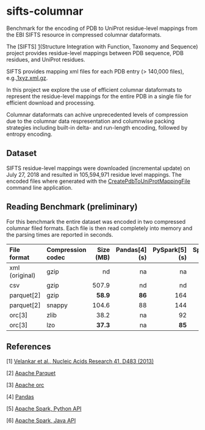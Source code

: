 # sifts-columnar 
Benchmark for the encoding of PDB to UniProt residue-level mappings from the EBI SIFTS resource in compressed columnar dataformats.


The [SIFTS] [1](https://www.ebi.ac.uk/pdbe/docs/sifts/overview.html)(Structure Integration with Function, Taxonomy and Sequence) project provides residue-level mappings between PDB sequence, PDB residues, and UniProt residues.

SIFTS provides mapping xml files for each PDB entry (> 140,000 files), e.g.,[1xyz.xml.gz](ftp://ftp.ebi.ac.uk/pub/databases/msd/sifts/xml/1xyz.xml.gz). 

In this project we explore the use of efficient columnar dataformats to represent the residue-level mappings for the entire PDB in a single file for efficient download and processing.

Columnar dataformats can achive unprecedented levels of compression due to the columnar data respresentation and columnwise packing strategies including built-in delta- and run-length encoding, followed by entropy encoding.

## Dataset
SIFTS residue-level mappings were downloaded (incremental update) on July 27, 2018 and resulted in 105,594,971 residue level mappings. The encoded files where generated with the [CreatePdbToUniProtMappingFile](https://github.com/sbl-sdsc/mmtf-spark/blob/master/src/main/java/edu/sdsc/mmtf/spark/applications/CreatePdbToUniProtMappingFile.java) command line application.

## Reading Benchmark (preliminary)
For this benchmark the entire dataset was encoded in two compressed columnar filed formats. Each file is then read completely into memory and the parsing times are reported in seconds.

| File format   | Compression codec | Size (MB)| Pandas[4] (s) | PySpark[5] (s) | Spark[6] (s)|
|:------------- |:----------------- | --------:| ----------:| -----------:| ---------:|
| xml (original)| gzip              |       nd |         na |          na |        na |
| csv           | gzip              |    507.9 |         nd |          nd |        nd |
| parquet[2]    | gzip              | **58.9** |     **86** |         164 |       177 |
| parquet[2]    | snappy            |    104.6 |         88 |         144 |       148 |
| orc[3]        | zlib              |     38.2 |         na |          92 |        92 |
| orc[3]        | lzo               | **37.3** |         na |      **85** |    **85** |

## References
[1] [Velankar et al., Nucleic Acids Research 41, D483 (2013)](https://doi.org/10.1093/nar/gks1258)

[2] [Apache Parquet](https://parquet.apache.org/)

[3] [Apache orc](https://orc.apache.org/)

[4] [Pandas](https://pandas.pydata.org/)

[5] [Apache Spark, Python API](https://spark.apache.org/docs/latest/index.html)

[6] [Apache Spark, Java API](https://spark.apache.org/docs/latest/index.html)
